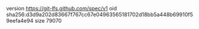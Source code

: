 version https://git-lfs.github.com/spec/v1
oid sha256:d3d9a202d83667f767cc67e04963565181702d18bb5a448b69910f59eefa4e94
size 79070
